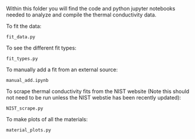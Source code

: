 Within this folder you will find the code and python jupyter notebooks needed to analyze and compile the thermal conductivity data.

To fit the data:

```
fit_data.py
```

To see the different fit types:
```
fit_types.py
```

To manually add a fit from an external source:
```
manual_add.ipynb
```

To scrape thermal conductivity fits from the NIST website (Note this should not need to be run unless the NIST webstie has been recently updated):
```
NIST_scrape.py
```

To make plots of all the materials:
```
material_plots.py
```